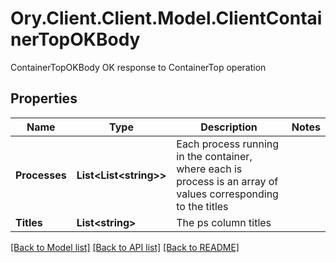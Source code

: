 # Ory.Client.Client.Model.ClientContainerTopOKBody
ContainerTopOKBody OK response to ContainerTop operation

## Properties

Name | Type | Description | Notes
------------ | ------------- | ------------- | -------------
**Processes** | **List&lt;List&lt;string&gt;&gt;** | Each process running in the container, where each is process is an array of values corresponding to the titles | 
**Titles** | **List&lt;string&gt;** | The ps column titles | 

[[Back to Model list]](../README.md#documentation-for-models) [[Back to API list]](../README.md#documentation-for-api-endpoints) [[Back to README]](../README.md)

